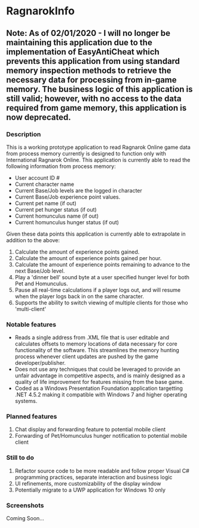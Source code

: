 # RagnarokInfo
## Note: As of 02/01/2020 - I will no longer be maintaining this application due to the implementation of EasyAntiCheat which prevents this application from using standard memory inspection methods to retrieve the necessary data for processing from in-game memory. The business logic of this application is still valid; however, with no access to the data required from game memory, this application is now deprecated.
### Description
This is a working prototype application to read Ragnarok Online game data from process memory currently is designed to function only with International Ragnarok Online.
This application is currently able to read the following information from process memory:
  - User account ID #
  - Current character name
  - Current Base/Job levels are the logged in character
  - Current Base/Job experience point values.
  - Current pet name (if out)
  - Current pet hunger status (if out)
  - Current homunculus name (if out)
  - Current homunculus hunger status (if out)

Given these data points this application is currently able to extrapolate in addition to the above:
  1. Calculate the amount of experience points gained.
  2. Calculate the amount of experience points gained per hour.
  3. Calculate the amount of experience points remaining to advance to the next Base/Job level.
  4. Play a 'dinner bell' sound byte at a user specified hunger level for both Pet and Homunculus.
  5. Pause all real-time calculations if a player logs out, and will resume when the player logs back in on the same character.
  6. Supports the ability to switch viewing of multiple clients for those who 'multi-client'
  
### Notable features
  - Reads a single address from .XML file that is user editable and calculates offsets to memory locations of data necessary for core functionality of the software. This streamlines the memory hunting process whenever client updates are pushed by the game developer/publisher.
  - Does not use any techniques that could be leveraged to provide an unfair advantage in competitive aspects, and is mainly designed as a quality of life improvement for features missing from the base game.
  - Coded as a Windows Presentation Foundation application targetting .NET 4.5.2 making it compatible with Windows 7 and higher operating systems.
  
### Planned features
  1. Chat display and forwarding feature to potential mobile client
  2. Forwarding of Pet/Homunculus hunger notification to potential mobile client

### Still to do
  1. Refactor source code to be more readable and follow proper Visual C# programming practices, separate interaction and business logic
  2. UI refinements, more customizability of the display window
  3. Potentially migrate to a UWP application for Windows 10 only

### Screenshots
Coming Soon...
